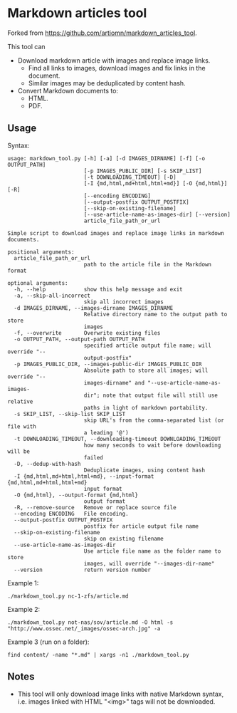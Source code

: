 # Markdown articles tool

Forked from https://github.com/artiomn/markdown_articles_tool.

This tool can
- Download markdown article with images and replace image links.  
  - Find all links to images, download images and fix links in the document.
  - Similar images may be deduplicated by content hash.
- Convert Markdown documents to:
  - HTML.
  - PDF.


## Usage

Syntax:

```
usage: markdown_tool.py [-h] [-a] [-d IMAGES_DIRNAME] [-f] [-o OUTPUT_PATH]
                        [-p IMAGES_PUBLIC_DIR] [-s SKIP_LIST]
                        [-t DOWNLOADING_TIMEOUT] [-D]
                        [-I {md,html,md+html,html+md}] [-O {md,html}] [-R]
                        [--encoding ENCODING]
                        [--output-postfix OUTPUT_POSTFIX]
                        [--skip-on-existing-filename]
                        [--use-article-name-as-images-dir] [--version]
                        article_file_path_or_url

Simple script to download images and replace image links in markdown
documents.

positional arguments:
  article_file_path_or_url
                        path to the article file in the Markdown format

optional arguments:
  -h, --help            show this help message and exit
  -a, --skip-all-incorrect
                        skip all incorrect images
  -d IMAGES_DIRNAME, --images-dirname IMAGES_DIRNAME
                        Relative directory name to the output path to store
                        images
  -f, --overwrite       Overwrite existing files
  -o OUTPUT_PATH, --output-path OUTPUT_PATH
                        specified article output file name; will override "--
                        output-postfix"
  -p IMAGES_PUBLIC_DIR, --images-public-dir IMAGES_PUBLIC_DIR
                        Absolute path to store all images; will override "--
                        images-dirname" and "--use-article-name-as-images-
                        dir"; note that output file will still use relative
                        paths in light of markdown portability.
  -s SKIP_LIST, --skip-list SKIP_LIST
                        skip URL's from the comma-separated list (or file with
                        a leading '@')
  -t DOWNLOADING_TIMEOUT, --downloading-timeout DOWNLOADING_TIMEOUT
                        how many seconds to wait before downloading will be
                        failed
  -D, --dedup-with-hash
                        Deduplicate images, using content hash
  -I {md,html,md+html,html+md}, --input-format {md,html,md+html,html+md}
                        input format
  -O {md,html}, --output-format {md,html}
                        output format
  -R, --remove-source   Remove or replace source file
  --encoding ENCODING   File encoding.
  --output-postfix OUTPUT_POSTFIX
                        postfix for article output file name
  --skip-on-existing-filename
                        skip on existing filename
  --use-article-name-as-images-dir
                        Use article file name as the folder name to store
                        images, will override "--images-dir-name"
  --version             return version number
```

Example 1:

```
./markdown_tool.py nc-1-zfs/article.md
```

Example 2:

```
./markdown_tool.py not-nas/sov/article.md -O html -s "http://www.ossec.net/_images/ossec-arch.jpg" -a
```

Example 3 (run on a folder):

```
find content/ -name "*.md" | xargs -n1 ./markdown_tool.py
```

## Notes
- This tool will only download image links with native Markdown syntax, i.e. images linked with HTML "\<img\>" tags will not be downloaded.
